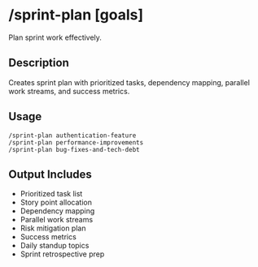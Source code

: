 # /sprint-plan [goals]

Plan sprint work effectively.

## Description
Creates sprint plan with prioritized tasks, dependency mapping, parallel work streams, and success metrics.

## Usage
```
/sprint-plan authentication-feature
/sprint-plan performance-improvements
/sprint-plan bug-fixes-and-tech-debt
```

## Output Includes
- Prioritized task list
- Story point allocation
- Dependency mapping
- Parallel work streams
- Risk mitigation plan
- Success metrics
- Daily standup topics
- Sprint retrospective prep
